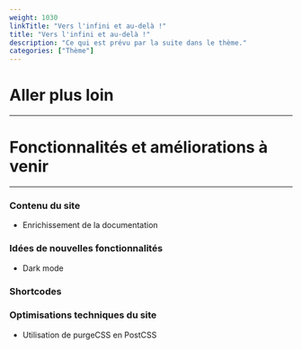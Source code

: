 ```yaml
---
weight: 1030
linkTitle: "Vers l'infini et au-delà !"
title: "Vers l'infini et au-delà !"
description: "Ce qui est prévu par la suite dans le thème."
categories: ["Thème"]
---
```


# Aller plus loin
---

# Fonctionnalités et améliorations à venir
---

### Contenu du site
* Enrichissement de la documentation

### Idées de nouvelles fonctionnalités
* Dark mode

### Shortcodes

### Optimisations techniques du site
* Utilisation de purgeCSS en PostCSS
